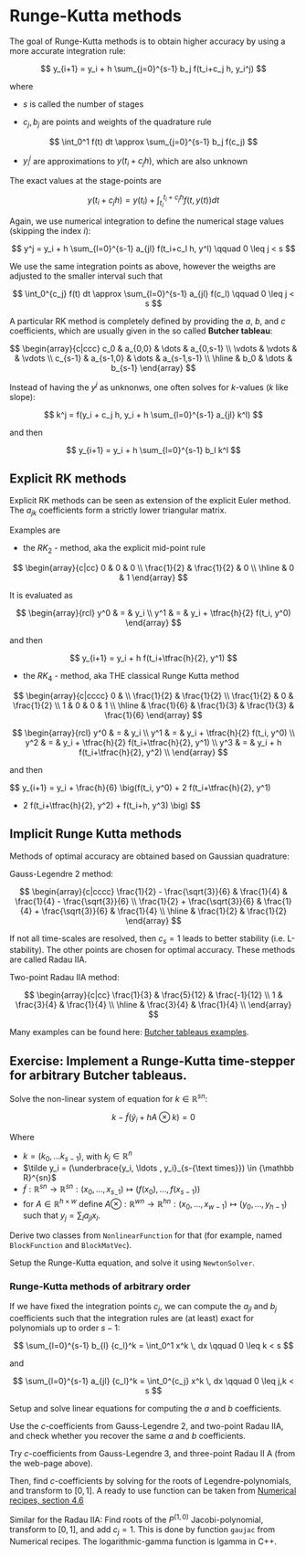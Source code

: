 # Runge-Kutta methods

The goal of Runge-Kutta methods is to obtain higher accuracy by
using a more accurate integration rule:

$$
y_{i+1} = y_i + h \sum_{j=0}^{s-1} b_j f(t_i+c_j h, y_i^j)
$$

where

* $s$ is called the number of stages

* $c_j, b_j$ are points and weights of the quadrature rule

$$
\int_0^1 f(t) dt \approx \sum_{j=0}^{s-1} b_j f(c_j)
$$

* $y_i^j$ are approximations to $y(t_i + c_j h)$, which are also unknown

The exact values at the stage-points are

$$
y(t_i+c_j h) = y(t_i) + \int_{t_i}^{t_i+c_j h} f(t, y(t)) dt
$$

Again, we use numerical integration to define the numerical stage values (skipping the index $i$):

$$
y^j = y_i + h \sum_{l=0}^{s-1}  a_{jl} f(t_i+c_l h, y^l) \qquad 0 \leq j < s
$$

We use the same integration points as above, however the weigths are adjusted
to the smaller interval such that

$$
\int_0^{c_j} f(t) dt \approx \sum_{l=0}^{s-1} a_{jl} f(c_l) \qquad 0 \leq j < s
$$

A particular RK method is completely defined by providing the $a$, $b$, and $c$ coefficients,
which are usually given in the so called **Butcher tableau**:


$$
\begin{array}{c|ccc}
c_0 & a_{0,0} & \dots & a_{0,s-1} \\
\vdots & \vdots & & \vdots \\
c_{s-1} & a_{s-1,0} & \dots & a_{s-1,s-1} \\
\hline
 & b_0 & \dots & b_{s-1}
\end{array}
$$

Instead of having the $y^j$ as unknonws, one often solves for $k$-values ($k$ like slope):

$$
k^j = f(y_i + c_j h, y_i + h \sum_{l=0}^{s-1} a_{jl} k^l)
$$

and then

$$
y_{i+1} = y_i + h \sum_{l=0}^{s-1} b_l k^l
$$


## Explicit RK methods

Explicit RK methods can be seen as extension of the explicit Euler method.
The $a_{jk}$ coefficients form a strictly lower triangular matrix.

Examples are

* the $RK_2$ - method, aka the explicit mid-point rule

$$
\begin{array}{c|cc}
0 & 0 & 0 \\
\frac{1}{2} & \frac{1}{2} & 0 \\
\hline
 & 0 & 1
\end{array}
$$

It is evaluated as

$$
\begin{array}{rcl}
y^0 & = & y_i \\
y^1 & = & y_i + \tfrac{h}{2} f(t_i, y^0)
\end{array}
$$

and then

$$
y_{i+1} = y_i + h f(t_i+\tfrac{h}{2}, y^1)
$$



* the $RK_4$ - method, aka THE classical Runge Kutta method

$$
\begin{array}{c|cccc}
0 &   \\
\frac{1}{2} & \frac{1}{2}  \\
\frac{1}{2} & 0 & \frac{1}{2} \\
1 & 0 & 0 & 1 \\
\hline
 & \frac{1}{6} & \frac{1}{3} & \frac{1}{3} & \frac{1}{6}
\end{array}
$$


$$
\begin{array}{rcl}
y^0  & = & y_i \\
y^1  & = & y_i + \tfrac{h}{2} f(t_i, y^0) \\
y^2  & = & y_i + \tfrac{h}{2} f(t_i+\tfrac{h}{2}, y^1) \\
y^3  & = & y_i + h f(t_i+\tfrac{h}{2}, y^2) \\
\end{array}
$$

and then

$$
y_{i+1} = y_i + \frac{h}{6} \big(f(t_i, y^0) + 2 f(t_i+\tfrac{h}{2}, y^1)
+ 2 f(t_i+\tfrac{h}{2}, y^2) + f(t_i+h, y^3) \big)
$$




## Implicit Runge Kutta methods

Methods of optimal accuracy are obtained based on Gaussian quadrature:

Gauss-Legendre 2 method:

$$
\begin{array}{c|cccc}
\frac{1}{2} - \frac{\sqrt{3}}{6} &  \frac{1}{4} & \frac{1}{4} - \frac{\sqrt{3}}{6} \\
\frac{1}{2} + \frac{\sqrt{3}}{6} & \frac{1}{4} + \frac{\sqrt{3}}{6}  & \frac{1}{4} \\
\hline
 & \frac{1}{2} & \frac{1}{2}
\end{array}
$$


If not all time-scales are resolved, then $c_s = 1$ leads to better stability (i.e. L-stability).
The other points are chosen for optimal accuracy. These methods are called Radau IIA.

Two-point Radau IIA method:

$$
\begin{array}{c|cc}
\frac{1}{3} & \frac{5}{12} & \frac{-1}{12} \\
1 & \frac{3}{4} & \frac{1}{4} \\
\hline
  & \frac{3}{4} & \frac{1}{4} \\
\end{array}
$$

Many examples can be found here: [Butcher tableaus examples](https://en.wikipedia.org/wiki/List_of_Runge–Kutta_methods).

## Exercise: Implement a Runge-Kutta time-stepper for arbitrary Butcher tableaus.

Solve the non-linear system of equation for $k \in {\mathbb R}^{sn}$:

$$
k - \tilde f ( \tilde y_i  + h A \otimes k) = 0
$$

Where
* $k = (k_0, \ldots k_{s-1})$, with $k_j \in {\mathbb R}^n$
* $\tilde y_i = (\underbrace{y_i, \ldots , y_i}_{s-{\text times}}) \in {\mathbb R}^{sn}$
* $\tilde f : {\mathbb R}^{sn} \rightarrow {\mathbb R}^{sn} : (x_0, \ldots, x_{s_-1}) \mapsto (f(x_0), \ldots, f(x_{s-1}))$
* for $A \in {\mathbb R}^{h \times w}$ define
$A \otimes :  {\mathbb R}^{wn} \rightarrow {\mathbb R}^{hn} : (x_0, \ldots, x_{w-1}) \mapsto (y_0, \ldots , y_{h-1})$ such that $y_j = \sum_l a_{jl} x_l$.

Derive two classes from `NonlinearFunction` for that (for example, named `BlockFunction` and `BlockMatVec`).

Setup the Runge-Kutta equation, and solve it using `NewtonSolver`.


### Runge-Kutta methods of arbitrary order

If we have fixed the integration points $c_j$, we can compute the $a_{jl}$ and $b_j$ coefficients
such that the integration rules are (at least) exact for polynomials up to order $s-1$:

$$
\sum_{l=0}^{s-1} b_{l} {c_l}^k = \int_0^1 x^k \, dx \qquad 0 \leq k < s
$$

and

$$
\sum_{l=0}^{s-1} a_{jl} {c_l}^k = \int_0^{c_j} x^k \, dx \qquad 0 \leq j,k < s
$$

Setup and solve linear equations for computing the $a$ and $b$ coefficients.


Use the $c$-coefficients from Gauss-Legendre 2, and two-point Radau IIA, and check whether you recover the same $a$ and $b$ coefficients.


Try $c$-coefficients from Gauss-Legendre 3, and three-point Radau II A (from the web-page above).


Then, find $c$-coefficients by solving for the roots of Legendre-polynomials, and transform to $[0,1]$.
A ready to use function can be taken from 
[Numerical recipes, section 4.6](https://numerical.recipes/book.html) 

Similar for the Radau IIA: Find roots of the $P^{(1,0)}$ Jacobi-polynomial, transform to $[0,1]$, and add $c_j=1$.
This is done by function `gaujac` from Numerical recipes. The logarithmic-gamma function is lgamma in C++.





